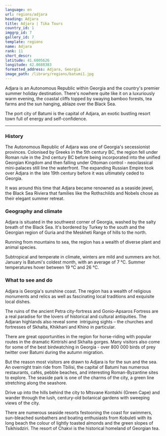 ```yaml
---
language: en
url: regions/adjara
heading: Adjara
title: Adjara | Tika Tours
country_id: 1
imggrp_id: 7
gallery_id: 7
template: regions
name: Adjara
rank: 11
short_descr: 
latitude: 41.6005626
longitude: 42.0688383
formatted_address: Adjara, Georgia
image_path: /library/regions/batumi1.jpg
---
```

<div class="row content-row"><!-- 1203 (1)-->

</div>

<div class="row content-row"><!-- 1204 (2)-->
<div class="col-xs-12 col-sm-6 col-md-6"><!-- 1599 -->

Adjara is an Autonomous Republic within Georgia and the country's premier summer
holiday destination. There's nowhere quite like it on a luxuriously warm evening,
the coastal cliffs topped by swaying bamboo forests, tea farms and the sun hanging,
ablaze over the Black Sea.

</div>

<div class="col-xs-12 col-sm-6 col-md-6"><!-- 1600 -->

The port city of Batumi is the capital of Adjara, an exotic bustling resort town
full of energy and self\-confidence.

</div>

</div>

<div class="row content-row"><!-- 1205 (3)-->
<div class="col-xs-12"><!-- 1601 -->

* * *

</div>

</div>

<div class="row content-row"><!-- 1206 (4)-->
<div class="col-xs-12 col-sm-6 col-md-6"><!-- 1602 -->

### History


The Autonomous Republic of Adjara was one of Georgia's secessionist provinces. Colonised
by Greeks in the 5th century BC, the region fell under Roman rule in the 2nd century
BC before being incorporated into the unified Georgian Kingdom and then falling
under Ottoman control \- neoclassical mini\-palaces still line the waterfront. The
expanding Russian Empire took over Adjara in the late 19th century before it was
ultimately ceded to Georgia.

It was around this time that Adjara became renowned as a seaside jewel, the Black
Sea Riviera that families like the Rothschilds and Nobels chose as their elegant
summer retreat.

### Geography and climate


Adjara is situated in the southwest corner of Georgia, washed by the salty breath
of the Black Sea. It's bordered by Turkey to the south and the Georgian region of
Guria and the Meskheti Range of hills to the north.

Running from mountains to sea, the region has a wealth of diverse plant and animal
species.

Subtropical and temperate in climate, winters are mild and summers are hot. January
is Batumi's coldest month, with an average of 7 °C. Summer temperatures hover between
19 °C and 26 °C.

</div>

<div class="col-xs-12 col-sm-6 col-md-6"><!-- 1603 -->

### What to see and do


Adjara is Georgia's sunshine coast. The region has a wealth of religious monuments
and relics as well as fascinating local traditions and exquisite local dishes.

The ruins of the ancient Petra city\-fortress and Gonio\-Apsaros Fortress are a real
paradise for the lovers of historical and cultural antiquities. The Adjaran highlands
also reveal some  intriguing sights – the churches and fortresses of Skhalta, Khikhani
and Khino in particular.

There are great opportunities in the region for horse\-riding with popular routes
in the dramatic Kintrishi and Skhalta gorges. Many visitors also come for some of
the best birdwatching in Georgia \- over 800 000 birds of prey twitter over Batumi
during the autumn migration.

But the reason most visitors are drawn to Adjara is for the sun and the sea. An overnight
train ride from Tbilisi, the capital of Batumi has numerous restaurants, cafés,
pebble beaches, and interesting Roman\-Byzantine sites to explore. The seaside park
is one of the charms of the city, a green line stretching along the seashore.

Drive up into the hills behind the city to Mtsvane Kontskhi (Green Cape) and wander
through the lush, century\-old botanical gardens with sweeping views of the city.

There are numerous seaside resorts festooning the coast for swimmers, sun\-bleached
sunbathers and boating enthusiasts from Kobuleti with its long beach the colour
of lightly toasted almonds and the green slopes of Tsikhisdziri. The resort of Chakvi
is the historical homeland of Georgian tea.

</div>

</div>
